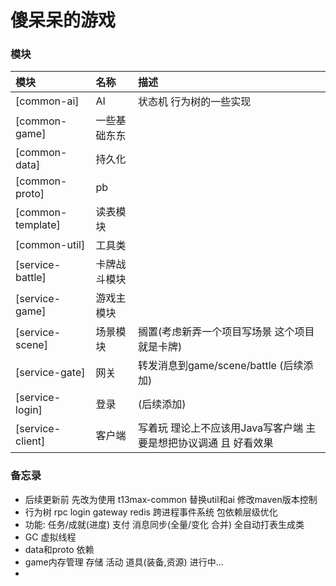 # 傻呆呆的游戏

### 模块

| 模块                | 名称     | 描述                                   |  
|:------------------|:-------|:-------------------------------------|
| [common-ai]       | AI     | 状态机 行为树的一些实现                         |
| [common-game]     | 一些基础东东 |                                      |
| [common-data]     | 持久化    |                                      |
| [common-proto]    | pb     |                                      |
| [common-template] | 读表模块   |                                      |
| [common-util]     | 工具类    |                                      |
| [service-battle]  | 卡牌战斗模块 |                                      |
| [service-game]    | 游戏主模块  |                                      |
| [service-scene]   | 场景模块   | 搁置(考虑新弄一个项目写场景 这个项目就是卡牌)             |
| [service-gate]    | 网关     | 转发消息到game/scene/battle (后续添加)        |
| [service-login]   | 登录     | (后续添加)                               |
| [service-client]  | 客户端    | 写着玩 理论上不应该用Java写客户端 主要是想把协议调通 且 好看效果 |

### 备忘录
* 后续更新前 先改为使用 t13max-common 替换util和ai 修改maven版本控制
* 行为树 rpc login gateway redis 跨进程事件系统 包依赖层级优化
* 功能:  任务/成就(进度) 支付 消息同步(全量/变化 合并) 全自动打表生成类
* GC 虚拟线程
* data和proto 依赖
* game内存管理 存储 活动 道具(装备,资源) 进行中...
* 
